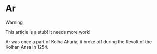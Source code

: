 # Ar

> [!WARNING]
> This article is a stub! It needs more work!

Ar was once a part of Kolha Ahuria, it broke off during the Revolt of the Kolhan Ansa
in 1254.